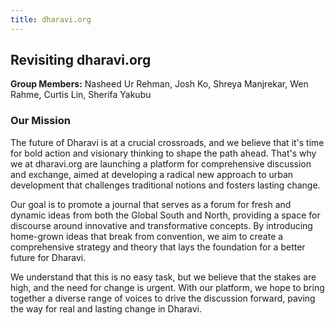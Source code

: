```yaml
---
title: dharavi.org
---
```


## Revisiting dharavi.org
**Group Members:** Nasheed Ur Rehman, Josh Ko, Shreya Manjrekar, Wen Rahme, Curtis Lin, Sherifa Yakubu

### Our Mission

The future of Dharavi is at a crucial crossroads, and we believe that it's time for bold action and visionary thinking to shape the path ahead. That's why we at dharavi.org are launching a platform for comprehensive discussion and exchange, aimed at developing a radical new approach to urban development that challenges traditional notions and fosters lasting change.

Our goal is to promote a journal that serves as a forum for fresh and dynamic ideas from both the Global South and North, providing a space for discourse around innovative and transformative concepts. By introducing home-grown ideas that break from convention, we aim to create a comprehensive strategy and theory that lays the foundation for a better future for Dharavi.

We understand that this is no easy task, but we believe that the stakes are high, and the need for change is urgent. With our platform, we hope to bring together a diverse range of voices to drive the discussion forward, paving the way for real and lasting change in Dharavi.